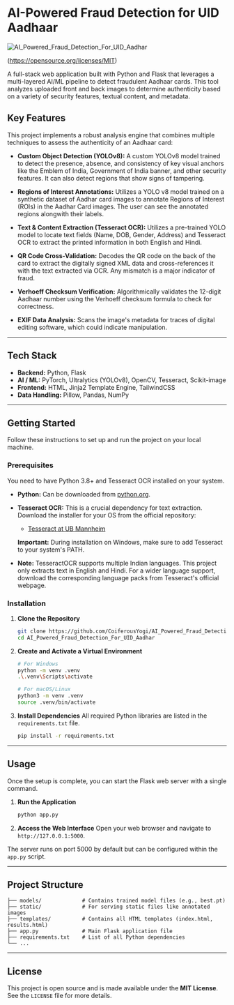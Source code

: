 # AI-Powered Fraud Detection for UID Aadhaar

[](https://opensource.org/licenses/MIT)

![AI_Powered_Fraud_Detection_For_UID_Aadhar](https://socialify.git.ci/CoiferousYogi/AI_Powered_Fraud_Detection_For_UID_Aadhar/image?font=Inter&forks=1&issues=1&language=1&name=1&owner=1&pattern=Circuit+Board&pulls=1&stargazers=1&theme=Dark)


(https://opensource.org/licenses/MIT)


A full-stack web application built with Python and Flask that leverages a multi-layered AI/ML pipeline to detect fraudulent Aadhaar cards. This tool analyzes uploaded front and back images to determine authenticity based on a variety of security features, textual content, and metadata.

## Key Features

This project implements a robust analysis engine that combines multiple techniques to assess the authenticity of an Aadhaar card:

  * **Custom Object Detection (YOLOv8):** A custom YOLOv8 model trained to detect the presence, absence, and consistency of key visual anchors like the Emblem of India, Government of India banner, and other security features. It can also detect regions that show signs of tampering.

  * **Regions of Interest Annotations:** Utilizes a YOLO v8 model trained on a synthetic dataset of Aadhar card images to annotate Regions of Interest (ROIs) in the Aadhar Card images. The user can see the annotated regions alongwith their labels. 

  * **Text & Content Extraction (Tesseract OCR):** Utilizes a pre-trained YOLO model to locate text fields (Name, DOB, Gender, Address) and Tesseract OCR to extract the printed information in both English and Hindi.

  * **QR Code Cross-Validation:** Decodes the QR code on the back of the card to extract the digitally signed XML data and cross-references it with the text extracted via OCR. Any mismatch is a major indicator of fraud.

  * **Verhoeff Checksum Verification:** Algorithmically validates the 12-digit Aadhaar number using the Verhoeff checksum formula to check for correctness.

  * **EXIF Data Analysis:** Scans the image's metadata for traces of digital editing software, which could indicate manipulation.

-----

## Tech Stack

  * **Backend:** Python, Flask
  * **AI / ML:** PyTorch, Ultralytics (YOLOv8), OpenCV, Tesseract, Scikit-image
  * **Frontend:** HTML, Jinja2 Template Engine, TailwindCSS
  * **Data Handling:** Pillow, Pandas, NumPy

-----

## Getting Started

Follow these instructions to set up and run the project on your local machine.

### Prerequisites

You need to have Python 3.8+ and Tesseract OCR installed on your system.

  * **Python:** Can be downloaded from [python.org](https://www.python.org/downloads/).

  * **Tesseract OCR:** This is a crucial dependency for text extraction. Download the installer for your OS from the official repository:

      * [Tesseract at UB Mannheim](https://www.google.com/search?q=https://github.com/UB-Mannheim/tesseract/wiki)

    **Important:** During installation on Windows, make sure to add Tesseract to your system's PATH.
* **Note:** TesseractOCR supports multiple Indian languages. This project only extracts text in English and Hindi. For a wider language support, download the corresponding language packs from Tesseract's official webpage. 

### Installation

1.  **Clone the Repository**

    ```bash
    git clone https://github.com/CoiferousYogi/AI_Powered_Fraud_Detection_For_UID_Aadhar.git
    cd AI_Powered_Fraud_Detection_For_UID_Aadhar
    ```

2.  **Create and Activate a Virtual Environment**

    ```bash
    # For Windows
    python -m venv .venv
    .\.venv\Scripts\activate

    # For macOS/Linux
    python3 -m venv .venv
    source .venv/bin/activate
    ```

3.  **Install Dependencies**
    All required Python libraries are listed in the `requirements.txt` file.

    ```bash
    pip install -r requirements.txt
    ```

-----

## Usage

Once the setup is complete, you can start the Flask web server with a single command.

1.  **Run the Application**

    ```bash
    python app.py
    ```

2.  **Access the Web Interface**
    Open your web browser and navigate to `http://127.0.0.1:5000`.

The server runs on port 5000 by default but can be configured within the `app.py` script.

-----

## Project Structure

```
├── models/             # Contains trained model files (e.g., best.pt)
├── static/             # For serving static files like annotated images
├── templates/          # Contains all HTML templates (index.html, results.html)
├── app.py              # Main Flask application file
├── requirements.txt    # List of all Python dependencies
└── ...
```

-----

## License

This project is open source and is made available under the **MIT License**. See the `LICENSE` file for more details.
